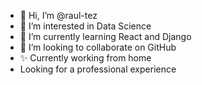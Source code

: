 - 👋 Hi, I’m @raul-tez
- 👀 I’m interested in Data Science
- 🌱 I’m currently learning React and Django
- 💞️ I’m looking to collaborate on GitHub
- ✨ Currently working from home
- Looking for a professional experience

<!---
raul-tez/raul-tez is a ✨ special ✨ repository because its `README.md` (this file) appears on your GitHub profile.
You can click the Preview link to take a look at your changes.
--->
